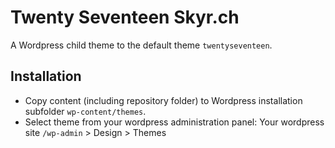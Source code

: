 # Twenty Seventeen Skyr.ch

A Wordpress child theme to the default theme `twentyseventeen`.

## Installation

- Copy content (including repository folder) to Wordpress installation subfolder `wp-content/themes`.
- Select theme from your wordpress administration panel: Your wordpress site `/wp-admin` > Design > Themes
